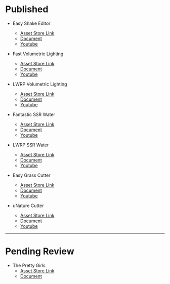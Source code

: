 
# Published

+ Easy Shake Editor
	+ [Asset Store Link](https://assetstore.unity.com/packages/tools/camera/easy-shake-editor-154472?aid=1101l85Tr)
	+ [Document](https://www.evernote.com/l/AiA8cz1o0o5HU46EvX64UMMthrz1umZyYIs/)
	+ [Youtube](https://youtu.be/3abRLv57SCc)

+ Fast Volumetric Lighting
	+ [Asset Store Link](https://assetstore.unity.com/packages/vfx/shaders/fullscreen-camera-effects/fast-volumetric-lighting-152973?aid=1101l85Tr&pubref=BGVL)
	+ [Document](https://www.evernote.com/l/AiCKKrU1xNJIHaFtXAPzqPGMIrpQAPJ8d_Y/)
	+ [Youtube](https://youtu.be/f2eAI2nG1BU)

+ LWRP Volumetric Lighting
	+ [Asset Store Link](https://assetstore.unity.com/packages/vfx/shaders/fullscreen-camera-effects/lwrp-volumetric-lighting-155676?aid=1101l85Tr)
	+ [Document](https://www.evernote.com/l/AiCoVJ2AxG9Hm5dUFBj4WkSMErgWon_C8JA/)
	+ [Youtube](https://youtu.be/6v_wtVz6bbQ)

+ Fantastic SSR Water
	+ [Asset Store Link](https://assetstore.unity.com/packages/vfx/shaders/fantastic-ssr-water-154020?aid=1101l85Tr)
	+ [Document](https://www.evernote.com/l/AiCoMwSfwPRIKJq_QLIHX1s-zB1U4ATW104/)
	+ [Youtube](https://youtu.be/8KtdqC4iNH4)

+ LWRP SSR Water
	+ [Asset Store Link](https://assetstore.unity.com/packages/vfx/shaders/lwrp-ssr-water-155402?aid=1101l85Tr)
	+ [Document](https://www.evernote.com/l/AiAR9lnBxMxB65yqSFhUfVNFH2sZ0rPW2EM/)
	+ [Youtube](https://youtu.be/8KtdqC4iNH4)

+ Easy Grass Cutter
	+ [Asset Store Link](https://assetstore.unity.com/packages/tools/particles-effects/easy-grass-cutter-156255?aid=1101l85Tr)
	+ [Document](https://www.evernote.com/l/AiDdYZhLobFIWp99nADT60K-I3hbCr-bCCc/)
	+ [Youtube](https://youtu.be/nf39qDJ3fio)

+ uNature Cutter
	+ [Asset Store Link](https://assetstore.unity.com/packages/tools/integration/unature-cutter-156603?aid=1101l85Tr)
	+ [Document](https://www.evernote.com/l/AiBqnfRgAVhO_pNLklhMWHRf6cmMytoRKq8/)
	+ [Youtube](https://youtu.be/s5QhG5ORvcg)

---

# Pending Review

+ The Pretty Girls
	+ [Asset Store Link](https://assetstore.unity.com/packages/slug/157964)
	+ [Document](https://www.evernote.com/l/AiC5n-5_LhdOD6uxtbAogzLd8PJkjfmplWc/)


